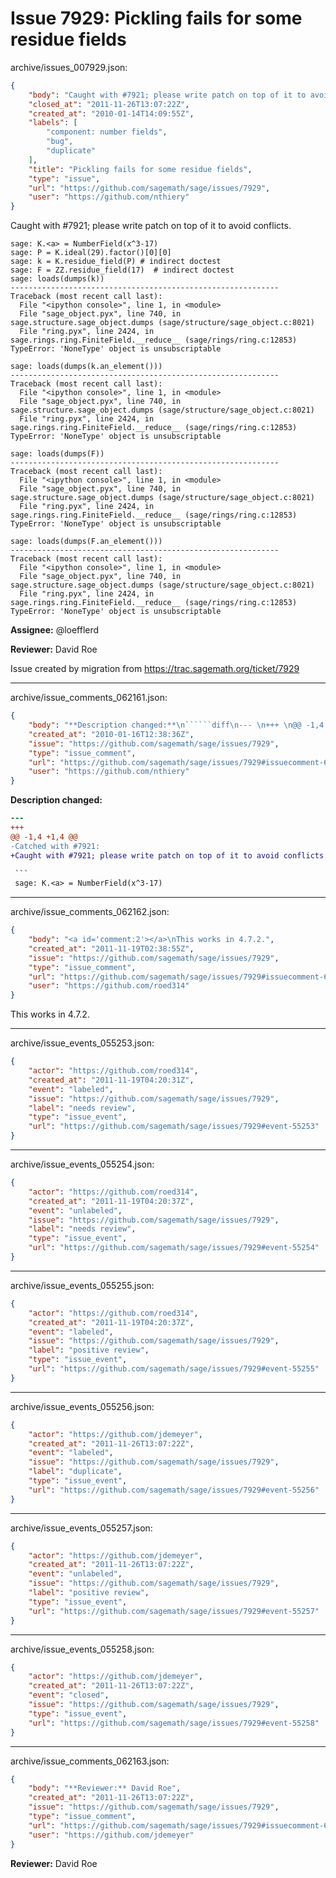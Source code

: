 # Issue 7929: Pickling fails for some residue fields

archive/issues_007929.json:
```json
{
    "body": "Caught with #7921; please write patch on top of it to avoid conflicts.\n\n```\nsage: K.<a> = NumberField(x^3-17)\nsage: P = K.ideal(29).factor()[0][0]\nsage: k = K.residue_field(P) # indirect doctest\nsage: F = ZZ.residue_field(17)  # indirect doctest\nsage: loads(dumps(k))\n------------------------------------------------------------\nTraceback (most recent call last):\n  File \"<ipython console>\", line 1, in <module>\n  File \"sage_object.pyx\", line 740, in sage.structure.sage_object.dumps (sage/structure/sage_object.c:8021)\n  File \"ring.pyx\", line 2424, in sage.rings.ring.FiniteField.__reduce__ (sage/rings/ring.c:12853)\nTypeError: 'NoneType' object is unsubscriptable\n\nsage: loads(dumps(k.an_element()))\n------------------------------------------------------------\nTraceback (most recent call last):\n  File \"<ipython console>\", line 1, in <module>\n  File \"sage_object.pyx\", line 740, in sage.structure.sage_object.dumps (sage/structure/sage_object.c:8021)\n  File \"ring.pyx\", line 2424, in sage.rings.ring.FiniteField.__reduce__ (sage/rings/ring.c:12853)\nTypeError: 'NoneType' object is unsubscriptable\n\nsage: loads(dumps(F))\n------------------------------------------------------------\nTraceback (most recent call last):\n  File \"<ipython console>\", line 1, in <module>\n  File \"sage_object.pyx\", line 740, in sage.structure.sage_object.dumps (sage/structure/sage_object.c:8021)\n  File \"ring.pyx\", line 2424, in sage.rings.ring.FiniteField.__reduce__ (sage/rings/ring.c:12853)\nTypeError: 'NoneType' object is unsubscriptable\n\nsage: loads(dumps(F.an_element()))\n------------------------------------------------------------\nTraceback (most recent call last):\n  File \"<ipython console>\", line 1, in <module>\n  File \"sage_object.pyx\", line 740, in sage.structure.sage_object.dumps (sage/structure/sage_object.c:8021)\n  File \"ring.pyx\", line 2424, in sage.rings.ring.FiniteField.__reduce__ (sage/rings/ring.c:12853)\nTypeError: 'NoneType' object is unsubscriptable\n```\n\n\n**Assignee:** @loefflerd\n\n**Reviewer:** David Roe\n\nIssue created by migration from https://trac.sagemath.org/ticket/7929\n\n",
    "closed_at": "2011-11-26T13:07:22Z",
    "created_at": "2010-01-14T14:09:55Z",
    "labels": [
        "component: number fields",
        "bug",
        "duplicate"
    ],
    "title": "Pickling fails for some residue fields",
    "type": "issue",
    "url": "https://github.com/sagemath/sage/issues/7929",
    "user": "https://github.com/nthiery"
}
```
Caught with #7921; please write patch on top of it to avoid conflicts.

```
sage: K.<a> = NumberField(x^3-17)
sage: P = K.ideal(29).factor()[0][0]
sage: k = K.residue_field(P) # indirect doctest
sage: F = ZZ.residue_field(17)  # indirect doctest
sage: loads(dumps(k))
------------------------------------------------------------
Traceback (most recent call last):
  File "<ipython console>", line 1, in <module>
  File "sage_object.pyx", line 740, in sage.structure.sage_object.dumps (sage/structure/sage_object.c:8021)
  File "ring.pyx", line 2424, in sage.rings.ring.FiniteField.__reduce__ (sage/rings/ring.c:12853)
TypeError: 'NoneType' object is unsubscriptable

sage: loads(dumps(k.an_element()))
------------------------------------------------------------
Traceback (most recent call last):
  File "<ipython console>", line 1, in <module>
  File "sage_object.pyx", line 740, in sage.structure.sage_object.dumps (sage/structure/sage_object.c:8021)
  File "ring.pyx", line 2424, in sage.rings.ring.FiniteField.__reduce__ (sage/rings/ring.c:12853)
TypeError: 'NoneType' object is unsubscriptable

sage: loads(dumps(F))
------------------------------------------------------------
Traceback (most recent call last):
  File "<ipython console>", line 1, in <module>
  File "sage_object.pyx", line 740, in sage.structure.sage_object.dumps (sage/structure/sage_object.c:8021)
  File "ring.pyx", line 2424, in sage.rings.ring.FiniteField.__reduce__ (sage/rings/ring.c:12853)
TypeError: 'NoneType' object is unsubscriptable

sage: loads(dumps(F.an_element()))
------------------------------------------------------------
Traceback (most recent call last):
  File "<ipython console>", line 1, in <module>
  File "sage_object.pyx", line 740, in sage.structure.sage_object.dumps (sage/structure/sage_object.c:8021)
  File "ring.pyx", line 2424, in sage.rings.ring.FiniteField.__reduce__ (sage/rings/ring.c:12853)
TypeError: 'NoneType' object is unsubscriptable
```


**Assignee:** @loefflerd

**Reviewer:** David Roe

Issue created by migration from https://trac.sagemath.org/ticket/7929





---

archive/issue_comments_062161.json:
```json
{
    "body": "**Description changed:**\n``````diff\n--- \n+++ \n@@ -1,4 +1,4 @@\n-Catched with #7921:\n+Caught with #7921; please write patch on top of it to avoid conflicts.\n \n ```\n sage: K.<a> = NumberField(x^3-17)\n``````\n",
    "created_at": "2010-01-16T12:38:36Z",
    "issue": "https://github.com/sagemath/sage/issues/7929",
    "type": "issue_comment",
    "url": "https://github.com/sagemath/sage/issues/7929#issuecomment-62161",
    "user": "https://github.com/nthiery"
}
```

**Description changed:**
``````diff
--- 
+++ 
@@ -1,4 +1,4 @@
-Catched with #7921:
+Caught with #7921; please write patch on top of it to avoid conflicts.
 
 ```
 sage: K.<a> = NumberField(x^3-17)
``````




---

archive/issue_comments_062162.json:
```json
{
    "body": "<a id='comment:2'></a>\nThis works in 4.7.2.",
    "created_at": "2011-11-19T02:38:55Z",
    "issue": "https://github.com/sagemath/sage/issues/7929",
    "type": "issue_comment",
    "url": "https://github.com/sagemath/sage/issues/7929#issuecomment-62162",
    "user": "https://github.com/roed314"
}
```

<a id='comment:2'></a>
This works in 4.7.2.



---

archive/issue_events_055253.json:
```json
{
    "actor": "https://github.com/roed314",
    "created_at": "2011-11-19T04:20:31Z",
    "event": "labeled",
    "issue": "https://github.com/sagemath/sage/issues/7929",
    "label": "needs review",
    "type": "issue_event",
    "url": "https://github.com/sagemath/sage/issues/7929#event-55253"
}
```



---

archive/issue_events_055254.json:
```json
{
    "actor": "https://github.com/roed314",
    "created_at": "2011-11-19T04:20:37Z",
    "event": "unlabeled",
    "issue": "https://github.com/sagemath/sage/issues/7929",
    "label": "needs review",
    "type": "issue_event",
    "url": "https://github.com/sagemath/sage/issues/7929#event-55254"
}
```



---

archive/issue_events_055255.json:
```json
{
    "actor": "https://github.com/roed314",
    "created_at": "2011-11-19T04:20:37Z",
    "event": "labeled",
    "issue": "https://github.com/sagemath/sage/issues/7929",
    "label": "positive review",
    "type": "issue_event",
    "url": "https://github.com/sagemath/sage/issues/7929#event-55255"
}
```



---

archive/issue_events_055256.json:
```json
{
    "actor": "https://github.com/jdemeyer",
    "created_at": "2011-11-26T13:07:22Z",
    "event": "labeled",
    "issue": "https://github.com/sagemath/sage/issues/7929",
    "label": "duplicate",
    "type": "issue_event",
    "url": "https://github.com/sagemath/sage/issues/7929#event-55256"
}
```



---

archive/issue_events_055257.json:
```json
{
    "actor": "https://github.com/jdemeyer",
    "created_at": "2011-11-26T13:07:22Z",
    "event": "unlabeled",
    "issue": "https://github.com/sagemath/sage/issues/7929",
    "label": "positive review",
    "type": "issue_event",
    "url": "https://github.com/sagemath/sage/issues/7929#event-55257"
}
```



---

archive/issue_events_055258.json:
```json
{
    "actor": "https://github.com/jdemeyer",
    "created_at": "2011-11-26T13:07:22Z",
    "event": "closed",
    "issue": "https://github.com/sagemath/sage/issues/7929",
    "type": "issue_event",
    "url": "https://github.com/sagemath/sage/issues/7929#event-55258"
}
```



---

archive/issue_comments_062163.json:
```json
{
    "body": "**Reviewer:** David Roe",
    "created_at": "2011-11-26T13:07:22Z",
    "issue": "https://github.com/sagemath/sage/issues/7929",
    "type": "issue_comment",
    "url": "https://github.com/sagemath/sage/issues/7929#issuecomment-62163",
    "user": "https://github.com/jdemeyer"
}
```

**Reviewer:** David Roe
